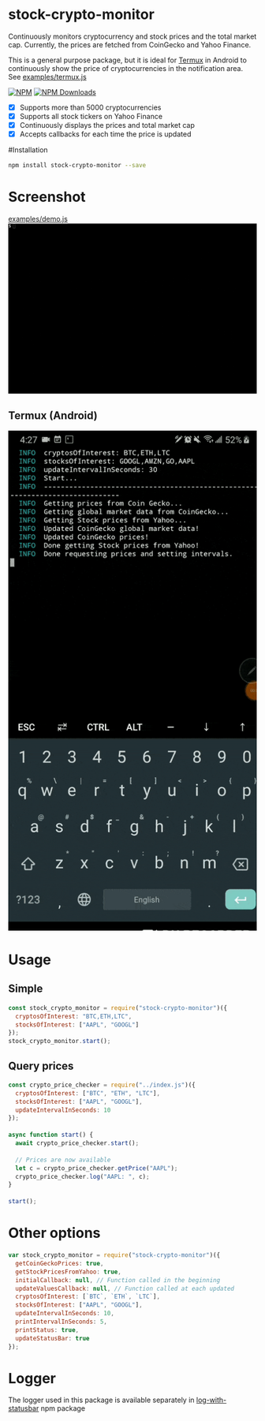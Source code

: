 # stock-crypto-monitor

Continuously monitors cryptocurrency and stock prices and the total market cap.
Currently, the prices are fetched from CoinGecko and Yahoo Finance.

This is a general purpose package, but it is ideal for [Termux](https://termux.com/) in Android to continuously
show the price of cryptocurrencies in the notification area.
See [examples/termux.js](examples/termux.js)

[![NPM](https://badge.fury.io/js/stock-crypto-monitor.svg)](https://www.npmjs.com/package/stock-crypto-monitor)
[![NPM Downloads][downloadst-image]][downloads-url]

[downloads-image]: https://img.shields.io/npm/dm/stock-crypto-monitor.svg
[downloadst-image]: https://img.shields.io/npm/dt/stock-crypto-monitor.svg
[downloads-url]: https://npmjs.org/package/stock-crypto-monitor

- [x] Supports more than 5000 cryptocurrencies
- [x] Supports all stock tickers on Yahoo Finance
- [x] Continuously displays the prices and total market cap
- [x] Accepts callbacks for each time the price is updated

#Installation

```bash
npm install stock-crypto-monitor --save
```

# Screenshot

[examples/demo.js](examples/demo.js)
![Output example](https://raw.githubusercontent.com/ourarash/stock-crypto-monitor/master/screenshot.gif)

## Termux (Android)

![Termux](https://raw.githubusercontent.com/ourarash/stock-crypto-monitor/master/termux_screenshot.gif)

# Usage

## Simple

```javascript
const stock_crypto_monitor = require("stock-crypto-monitor")({
  cryptosOfInterest: "BTC,ETH,LTC",
  stocksOfInterest: ["AAPL", "GOOGL"]
});
stock_crypto_monitor.start();
```

## Query prices

```javascript
const crypto_price_checker = require("../index.js")({
  cryptosOfInterest: ["BTC", "ETH", "LTC"],
  stocksOfInterest: ["AAPL", "GOOGL"],
  updateIntervalInSeconds: 10
});

async function start() {
  await crypto_price_checker.start();

  // Prices are now available
  let c = crypto_price_checker.getPrice("AAPL");
  crypto_price_checker.log("AAPL: ", c);
}

start();
```

# Other options

```javascript
var stock_crypto_monitor = require("stock-crypto-monitor")({
  getCoinGeckoPrices: true,
  getStockPricesFromYahoo: true,
  initialCallback: null, // Function called in the beginning
  updateValuesCallback: null, // Function called at each updated
  cryptosOfInterest: [`BTC`, `ETH`, `LTC`],
  stocksOfInterest: ["AAPL", "GOOGL"],
  updateIntervalInSeconds: 10,
  printIntervalInSeconds: 5,
  printStatus: true,
  updateStatusBar: true
});
```

# Logger

The logger used in this package is available separately in [log-with-statusbar](https://www.npmjs.com/package/log-with-statusbar) npm package
